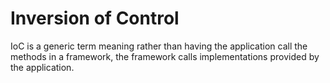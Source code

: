 # Inversion of Control
IoC is a generic term meaning rather than having the application call the methods in a framework, the framework calls implementations provided by the application.